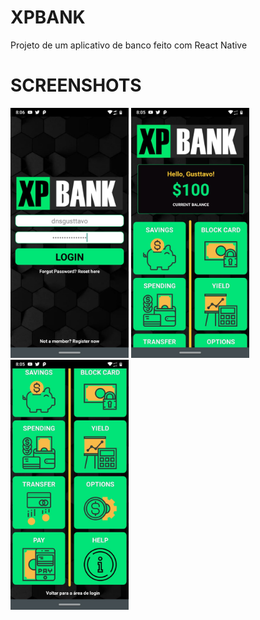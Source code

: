 # XPBANK
Projeto de um aplicativo de banco feito com React Native

# SCREENSHOTS
<div>
<img src=screenshots/ss1.jpg height="400" width="189">
<img src=screenshots/ss2.jpg height="400" width="189">
<img src=screenshots/ss3.jpg height="400" width="189">
</div>
